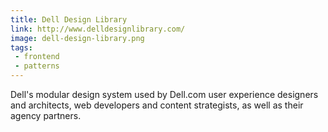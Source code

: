 ```yaml
---
title: Dell Design Library
link: http://www.delldesignlibrary.com/
image: dell-design-library.png
tags:
 - frontend
 - patterns
---
```


Dell's modular design system used by Dell.com user experience designers and architects, web developers and content strategists, as well as their agency partners.
